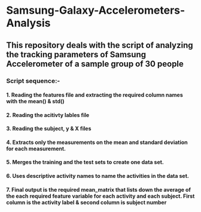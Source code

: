 # Samsung-Galaxy-Accelerometers-Analysis

## This repository deals with the script of analyzing the tracking parameters of Samsung Accelerometer of a sample group of 30 people

### Script sequence:-

#### 1. Reading the features file and extracting the required column names with the mean() & std() 

#### 2. Reading the acitivty lables file
  
#### 3. Reading the subject, y & X files 
 
#### 4. Extracts only the measurements on the mean and standard deviation for each measurement.
  
#### 5. Merges the training and the test sets to create one data set.
  
#### 6. Uses descriptive activity names to name the activities in the data set.

#### 7. Final output is the required mean_matrix that lists down the average of the each required feature variable for each activity and each subject. First column is the activity label & second column is subject number
